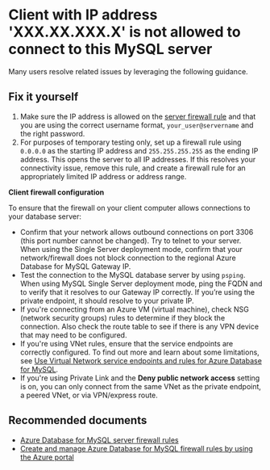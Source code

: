<properties
  pagetitle="Client with IP address 'XXX.XX.XXX.X' is not allowed to connect to this MySQL server"
  description="Client with IP address 'XXX.XX.XXX.X' is not allowed to connect to this MySQL server"
  service="microsoft.dbformysql"
  resource="servers"
  ms.author="jtoland"
  selfhelptype="Generic"
  supporttopicids="32788507"
  resourcetags="servers,databases"
  productpesids="16221"
  cloudenvironments="public,fairfax,usnat,ussec"
  articleid="0ebb58e1-356b-4070-b75f-e73ead0df8e8"
  ownershipid="AzureData_AzureDatabaseforMySQL" />

# Client with IP address 'XXX.XX.XXX.X' is not allowed to connect to this MySQL server

Many users resolve related issues by leveraging the following guidance.

## Fix it yourself

1. Make sure the IP address is allowed on the [server firewall rule](https://docs.microsoft.com/azure/mysql/howto-manage-firewall-using-portal) and that you are using the correct username format, `your_user@servername` and the right password. 
2. For purposes of temporary testing only, set up a firewall rule using `0.0.0.0` as the starting IP address and `255.255.255.255` as the ending IP address. This opens the server to all IP addresses. If this resolves your connectivity issue, remove this rule, and create a firewall rule for an appropriately limited IP address or address range.

**Client firewall configuration**

To ensure that the firewall on your client computer allows connections to your database server:

* Confirm that your network allows outbound connections on port 3306 (this port number cannot be changed). Try to telnet to your server. When using the Single Server deployment mode, confirm that your network/firewall does not block connection to the regional Azure Database for MySQL Gateway IP.
* Test the connection to the MySQL database server by using `psping`. When using MySQL Single Server deployment mode, ping the FQDN and to verify that it resolves to our Gateway IP correctly. If you’re using the private endpoint, it should resolve to your private IP.
* If you're connecting from an Azure VM (virtual machine), check NSG (network security groups) rules to determine if they block the connection. Also check the route table to see if there is any VPN device that may need to be configured.  
* If you're using VNet rules, ensure that the service endpoints are correctly configured. To find out more and learn about some limitations, see [Use Virtual Network service endpoints and rules for Azure Database for MySQL](https://docs.microsoft.com/azure/mysql/concepts-data-access-and-security-vnet).  
* If you're using Private Link and the **Deny public network access** setting is on, you can only connect from the same VNet as the private endpoint, a peered VNet, or via VPN/express route.

## **Recommended documents**

* [Azure Database for MySQL server firewall rules](https://docs.microsoft.com/azure/mysql/concepts-firewall-rules)
* [Create and manage Azure Database for MySQL firewall rules by using the Azure portal](https://docs.microsoft.com/azure/mysql/howto-manage-firewall-using-portal)
